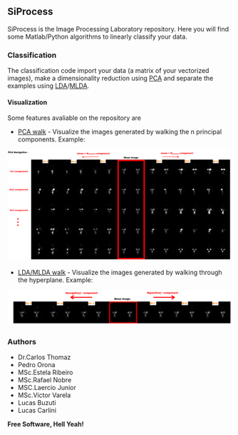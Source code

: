 ## SiProcess

SiProcess is the Image Processing Laboratory repository. Here you will find some Matlab/Python algorithms to linearly classify your data.

### Classification

The classification code import your data (a matrix of your vectorized images), make a dimensionality reduction using [PCA](PCA) and separate the examples using [LDA](LDA)/[MLDA](MLDA). 

#### Visualization

Some features avaliable on the repository are 
- [PCA walk](pca_walk.m) - Visualize the images generated by walking the n principal components. 
	Example:

![Example PCA walk](/scr/Images/PCA_NAVIGATION.png)

- [LDA/MLDA walk](mlda_walk.m) - Visualize the images generated by walking through the hyperplane.
	Example:

![Example MLDA walk](/scr/Images/MLDA_NAVIGATION.png)

### Authors


- Dr.Carlos Thomaz
- Pedro Orona
- MSc.Estela Ribeiro
- MSc.Rafael Nobre
- MSC.Laercio Junior
- MSc.Víctor Varela
- Lucas Buzuti
- Lucas Carlini

**Free Software, Hell Yeah!**
